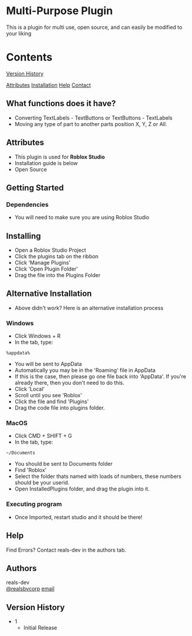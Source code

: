 # Multi-Purpose Plugin

This is a plugin for multi use, open source, and can easily be modified to your liking

# Contents

[Version History](https://github.com/reals-dev/pluginv2#version-history)

[Attributes](https://github.com/reals-dev/pluginv2#windows)
[Installation](https://github.com/reals-dev/pluginv2#getting-started)
[Help](https://github.com/reals-dev/pluginv2#help)
[Contact](https://github.com/reals-dev/pluginv2#authors)





## What functions does it have?
- Converting TextLabels - TextButtons or TextButtons - TextLabels
- Moving any type of part to another parts position X, Y, Z or All.

## Attributes
- This plugin is used for **Roblox Studio**
- Installation guide is below
- Open Source
  

## Getting Started

### Dependencies

* You will need to make sure you are using Roblox Studio

## Installing

* Open a Roblox Studio Project
* Click the plugins tab on the ribbon
* Click 'Manage Plugins'
* Click 'Open Plugin Folder'
* Drag the file into the Plugins Folder

## Alternative Installation
* Above didn't work? Here is an alternative installation process

### Windows
* Click Windows + R
* In the tab, type:
```
%appdata%
```
* You will be sent to AppData
* Automatically you may be in the 'Roaming' file in AppData
* If this is the case, then please go one file back into 'AppData'. If you're already there, then you don't need to do this.
* Click 'Local'
* Scroll until you see 'Roblox'
* Click the file and find 'Plugins'
* Drag the code file into plugins folder.

### MacOS
* Click CMD + SHIFT + G
* In the tab, type:
```
~/Documents
```
* You should be sent to Documents folder
* Find 'Roblox'
* Select the folder thats named with loads of numbers, these numbers should be your userid.
* Open InstalledPlugins folder, and drag the plugin into it.

### Executing program

* Once Imported, restart studio and it should be there!

## Help

Find Errors? Contact reals-dev in the authors tab.


## Authors

reals-dev  
[@realsbvcorp](https://twitter.com/realsbvcorp)
[email](mailto:realsbvdevelopment@gmail.com)

## Version History
* 1
    * Initial Release
